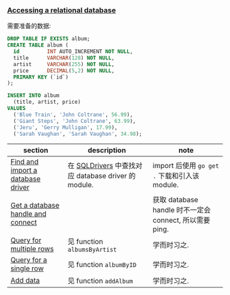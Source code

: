 
### [Accessing a relational database](https://go.dev/doc/tutorial/database-access)

需要准备的数据:

```sql
DROP TABLE IF EXISTS album;
CREATE TABLE album (
  id         INT AUTO_INCREMENT NOT NULL,
  title      VARCHAR(128) NOT NULL,
  artist     VARCHAR(255) NOT NULL,
  price      DECIMAL(5,2) NOT NULL,
  PRIMARY KEY (`id`)
);

INSERT INTO album
  (title, artist, price)
VALUES
  ('Blue Train', 'John Coltrane', 56.99),
  ('Giant Steps', 'John Coltrane', 63.99),
  ('Jeru', 'Gerry Mulligan', 17.99),
  ('Sarah Vaughan', 'Sarah Vaughan', 34.98);
```

| section | description | note |
|---|---|---|
| [Find and import a database driver](https://go.dev/doc/tutorial/database-access#import_driver) | 在 [SQLDrivers](https://go.dev/wiki/SQLDrivers) 中查找对应 database driver 的 module. | import 后使用 `go get .` 下载和引入该 module. |
| [Get a database handle and connect](https://go.dev/doc/tutorial/database-access#get_handle) | | 获取 database handle 时不一定会 connect, 所以需要 ping. |
| [Query for multiple rows](https://go.dev/doc/tutorial/database-access#multiple_rows) | 见 function `albumsByArtist` | 学而时习之. |
| [Query for a single row](https://go.dev/doc/tutorial/database-access#single_row) | 见 function `albumByID` | 学而时习之. |
| [Add data](https://go.dev/doc/tutorial/database-access#add_data) | 见 function `addAlbum` | 学而时习之. |